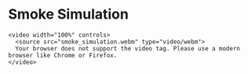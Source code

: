 # Smoke Simulation

```@raw html
<video width="100%" controls>
  <source src="smoke_simulation.webm" type="video/webm">
  Your browser does not support the video tag. Please use a modern browser like Chrome or Firefox.
</video>
```
